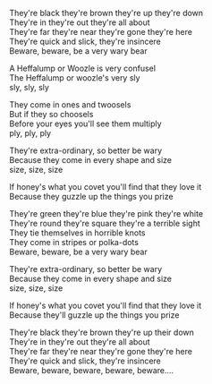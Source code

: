 They're black they're brown they're up they're down  
They're in they're out they're all about  
They're far they're near they're gone they're here  
They're quick and slick, they're insincere  
Beware, beware, be a very wary bear  

A Heffalump or Woozle is very confusel  
The Heffalump or woozle's very sly  
sly, sly, sly  

They come in ones and twoosels  
But if they so choosels  
Before your eyes you'll see them multiply  
ply, ply, ply  

They're extra-ordinary, so better be wary  
Because they come in every shape and size  
size, size, size  

If honey's what you covet you'll find that they love it  
Because they guzzle up the things you prize  

They're green they're blue they're pink they're white  
They're round they're square they're a terrible sight  
They tie themselves in horrible knots  
They come in stripes or polka-dots  
Beware, beware, be a very wary bear  

They're extra-ordinary, so better be wary  
Because they come in every shape and size  
size, size, size  

If honey's what you covet you'll find that they love it  
Because they'll guzzle up the things you prize  

They're black they're brown they're up their down  
They're in they're out they're all about  
They're far they're near they're gone they're here  
They're quick and slick, they're insincere  
Beware, beware, beware, beware, beware....  
